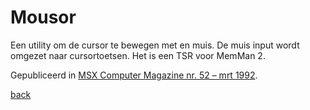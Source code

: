 # Mousor
Een utility om de cursor te bewegen met en muis. De muis input wordt omgezet naar cursortoetsen.
Het is een TSR voor MemMan 2.

Gepubliceerd in 
[MSX Computer Magazine nr. 52 – mrt 1992](https://msxcomputermagazine.nl/archief/mcm-52/).

[back](../README.md)
